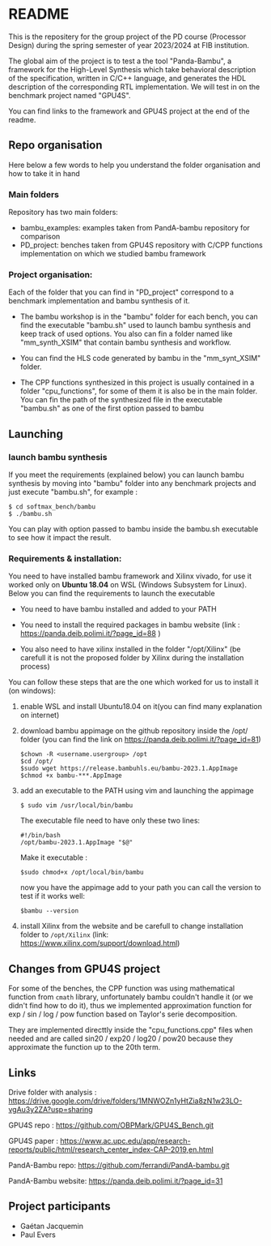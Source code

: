 # README

This is the repositery for the group project of the PD course (Processor Design) during the spring semester of year 2023/2024 at FIB institution. 

The global aim of the project is to test a the tool "Panda-Bambu",  a framework for the High-Level Synthesis which take behavioral description of the specification, written in C/C++ language, and generates the HDL description of the corresponding RTL implementation.
We will test in on the benchmark project named "GPU4S".

You can find links to the framework and GPU4S project at the end of the readme.

## Repo organisation

Here below a few words to help you understand the folder organisation and how to take it in hand

### Main folders

Repository has two main folders:

- bambu_examples: examples taken from PandA-bambu repository for comparison
- PD_project: benches taken from GPU4S repository with C/CPP functions 
implementation on which we studied bambu framework

### Project organisation:

Each of the folder that you can find in "PD_project" correspond to a benchmark implementation and bambu synthesis of it.

- The bambu workshop is in the "bambu" folder for each bench, you can find the executable "bambu.sh" used to launch bambu synthesis and keep track of used options. You also can fin a folder named like "mm_synth_XSIM" that contain bambu synthesis and workflow.

- You can find the HLS code generated by bambu in the "mm_synt_XSIM" folder.

- The CPP functions synthesized in this project is usually contained in a folder "cpu_functions", for some of them it is also be in the main folder. You can fin the path of the synthesized file in the executable "bambu.sh" as one of the first option passed to bambu

## Launching

### launch bambu synthesis

If you meet the requirements (explained below) you can launch bambu synthesis by moving into "bambu" folder into any benchmark projects and just execute "bambu.sh", for example :

```
$ cd softmax_bench/bambu
$ ./bambu.sh
```

You can play with option passed to bambu inside the bambu.sh executable to see how it impact the result.

### Requirements & installation:

You need to have installed bambu framework and Xilinx vivado, for use it worked only on **Ubuntu 18.04** on WSL (Windows Subsystem for Linux). Below you can find the requirements to launch the executable

- You need to have bambu installed and added to your PATH 

- You need to install the required packages in bambu website (link : https://panda.deib.polimi.it/?page_id=88 )

- You also need to have xilinx installed in the folder "/opt/Xilinx" (be carefull it is not the proposed folder by Xilinx during the installation process)

You can follow these steps that are the one which worked for us to install it (on windows):

1. enable WSL and install Ubuntu18.04 on it(you can find many explanation on internet)

2. download bambu appimage on the github repository inside the /opt/ folder (you can find the link on https://panda.deib.polimi.it/?page_id=81)

    ```
    $chown -R <username.usergroup> /opt
    $cd /opt/
    $sudo wget https://release.bambuhls.eu/bambu-2023.1.AppImage
    $chmod +x bambu-***.AppImage
    ```

3. add an executable to the PATH using vim and launching the appimage

    ```
    $ sudo vim /usr/local/bin/bambu
    ```

    The executable file need to have only these two lines:

    ```
    #!/bin/bash
    /opt/bambu-2023.1.AppImage "$@"
    ```

    Make it executable :

    ```
    $sudo chmod+x /opt/local/bin/bambu
    ```

    now you have the appimage add to your path you can call the version to test if it works well:

    ```
    $bambu --version
    ```

4. install Xilinx from the website and be carefull to change installation folder to ```/opt/Xilinx``` (link: https://www.xilinx.com/support/download.html)

## Changes from GPU4S project

For some of the benches, the CPP function was using mathematical function from  `cmath` library, unfortunately bambu couldn't handle it (or we didn't find how to do it), thus we implemented approximation function for exp / sin / log / pow function based on Taylor's serie decomposition.

They are implemented directtly inside the "cpu_functions.cpp" files when needed and are called sin20 / exp20 / log20 / pow20 because they approximate the function up to the 20th term.

## Links

Drive folder with analysis : https://drive.google.com/drive/folders/1MNWOZn1yHtZia8zN1w23LO-vgAu3y2ZA?usp=sharing

GPU4S repo : https://github.com/OBPMark/GPU4S_Bench.git

GPU4S paper : https://www.ac.upc.edu/app/research-reports/public/html/research_center_index-CAP-2019,en.html

PandA-Bambu repo: https://github.com/ferrandi/PandA-bambu.git

PandA-Bambu website: https://panda.deib.polimi.it/?page_id=31

## Project participants

- Gaétan Jacquemin
- Paul Evers

